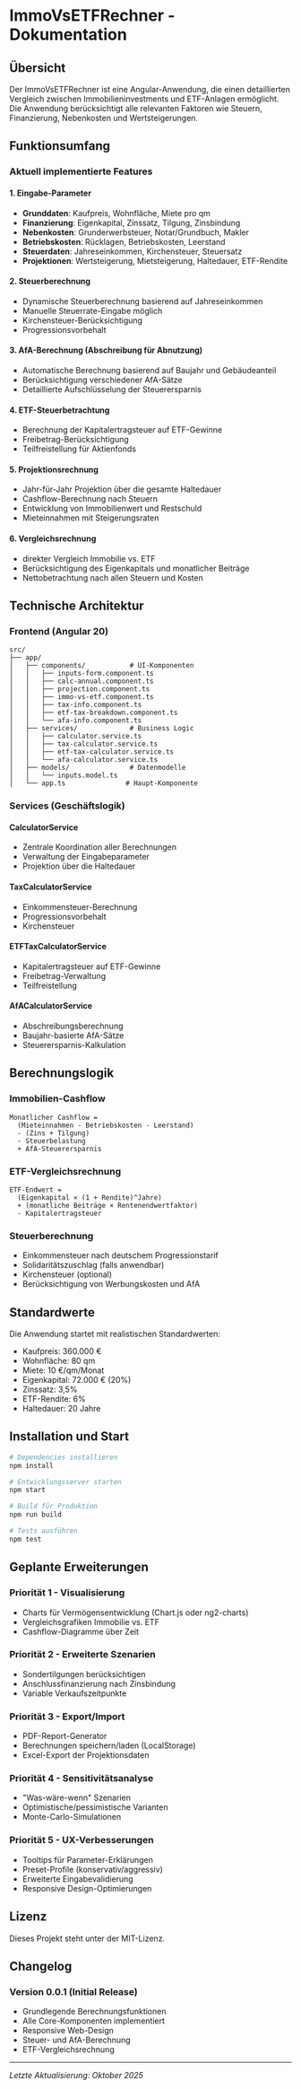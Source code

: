 # ImmoVsETFRechner - Dokumentation

## Übersicht

Der ImmoVsETFRechner ist eine Angular-Anwendung, die einen detaillierten Vergleich zwischen Immobilieninvestments und ETF-Anlagen ermöglicht. Die Anwendung berücksichtigt alle relevanten Faktoren wie Steuern, Finanzierung, Nebenkosten und Wertsteigerungen.

## Funktionsumfang

### Aktuell implementierte Features

#### 1. Eingabe-Parameter
- **Grunddaten**: Kaufpreis, Wohnfläche, Miete pro qm
- **Finanzierung**: Eigenkapital, Zinssatz, Tilgung, Zinsbindung
- **Nebenkosten**: Grunderwerbsteuer, Notar/Grundbuch, Makler
- **Betriebskosten**: Rücklagen, Betriebskosten, Leerstand
- **Steuerdaten**: Jahreseinkommen, Kirchensteuer, Steuersatz
- **Projektionen**: Wertsteigerung, Mietsteigerung, Haltedauer, ETF-Rendite

#### 2. Steuerberechnung
- Dynamische Steuerberechnung basierend auf Jahreseinkommen
- Manuelle Steuerrate-Eingabe möglich
- Kirchensteuer-Berücksichtigung
- Progressionsvorbehalt

#### 3. AfA-Berechnung (Abschreibung für Abnutzung)
- Automatische Berechnung basierend auf Baujahr und Gebäudeanteil
- Berücksichtigung verschiedener AfA-Sätze
- Detaillierte Aufschlüsselung der Steuerersparnis

#### 4. ETF-Steuerbetrachtung
- Berechnung der Kapitalertragsteuer auf ETF-Gewinne
- Freibetrag-Berücksichtigung
- Teilfreistellung für Aktienfonds

#### 5. Projektionsrechnung
- Jahr-für-Jahr Projektion über die gesamte Haltedauer
- Cashflow-Berechnung nach Steuern
- Entwicklung von Immobilienwert und Restschuld
- Mieteinnahmen mit Steigerungsraten

#### 6. Vergleichsrechnung
- direkter Vergleich Immobilie vs. ETF
- Berücksichtigung des Eigenkapitals und monatlicher Beiträge
- Nettobetrachtung nach allen Steuern und Kosten

## Technische Architektur

### Frontend (Angular 20)
```
src/
├── app/
│   ├── components/           # UI-Komponenten
│   │   ├── inputs-form.component.ts
│   │   ├── calc-annual.component.ts
│   │   ├── projection.component.ts
│   │   ├── immo-vs-etf.component.ts
│   │   ├── tax-info.component.ts
│   │   ├── etf-tax-breakdown.component.ts
│   │   └── afa-info.component.ts
│   ├── services/             # Business Logic
│   │   ├── calculator.service.ts
│   │   ├── tax-calculator.service.ts
│   │   ├── etf-tax-calculator.service.ts
│   │   └── afa-calculator.service.ts
│   ├── models/               # Datenmodelle
│   │   └── inputs.model.ts
│   └── app.ts               # Haupt-Komponente
```

### Services (Geschäftslogik)

#### CalculatorService
- Zentrale Koordination aller Berechnungen
- Verwaltung der Eingabeparameter
- Projektion über die Haltedauer

#### TaxCalculatorService
- Einkommensteuer-Berechnung
- Progressionsvorbehalt
- Kirchensteuer

#### ETFTaxCalculatorService
- Kapitalertragsteuer auf ETF-Gewinne
- Freibetrag-Verwaltung
- Teilfreistellung

#### AfACalculatorService
- Abschreibungsberechnung
- Baujahr-basierte AfA-Sätze
- Steuerersparnis-Kalkulation

## Berechnungslogik

### Immobilien-Cashflow
```
Monatlicher Cashflow = 
  (Mieteinnahmen - Betriebskosten - Leerstand) 
  - (Zins + Tilgung) 
  - Steuerbelastung 
  + AfA-Steuerersparnis
```

### ETF-Vergleichsrechnung
```
ETF-Endwert = 
  (Eigenkapital × (1 + Rendite)^Jahre) 
  + (monatliche Beiträge × Rentenendwertfaktor)
  - Kapitalertragsteuer
```

### Steuerberechnung
- Einkommensteuer nach deutschem Progressionstarif
- Solidaritätszuschlag (falls anwendbar)
- Kirchensteuer (optional)
- Berücksichtigung von Werbungskosten und AfA

## Standardwerte

Die Anwendung startet mit realistischen Standardwerten:
- Kaufpreis: 360.000 €
- Wohnfläche: 80 qm
- Miete: 10 €/qm/Monat
- Eigenkapital: 72.000 € (20%)
- Zinssatz: 3,5%
- ETF-Rendite: 6%
- Haltedauer: 20 Jahre

## Installation und Start

```bash
# Dependencies installieren
npm install

# Entwicklungsserver starten
npm start

# Build für Produktion
npm run build

# Tests ausführen
npm test
```

## Geplante Erweiterungen

### Priorität 1 - Visualisierung
- Charts für Vermögensentwicklung (Chart.js oder ng2-charts)
- Vergleichsgrafiken Immobilie vs. ETF
- Cashflow-Diagramme über Zeit

### Priorität 2 - Erweiterte Szenarien
- Sondertilgungen berücksichtigen
- Anschlussfinanzierung nach Zinsbindung
- Variable Verkaufszeitpunkte

### Priorität 3 - Export/Import
- PDF-Report-Generator
- Berechnungen speichern/laden (LocalStorage)
- Excel-Export der Projektionsdaten

### Priorität 4 - Sensitivitätsanalyse
- "Was-wäre-wenn" Szenarien
- Optimistische/pessimistische Varianten
- Monte-Carlo-Simulationen

### Priorität 5 - UX-Verbesserungen
- Tooltips für Parameter-Erklärungen
- Preset-Profile (konservativ/aggressiv)
- Erweiterte Eingabevalidierung
- Responsive Design-Optimierungen

## Lizenz

Dieses Projekt steht unter der MIT-Lizenz.

## Changelog

### Version 0.0.1 (Initial Release)
- Grundlegende Berechnungsfunktionen
- Alle Core-Komponenten implementiert
- Responsive Web-Design
- Steuer- und AfA-Berechnung
- ETF-Vergleichsrechnung

---

*Letzte Aktualisierung: Oktober 2025*